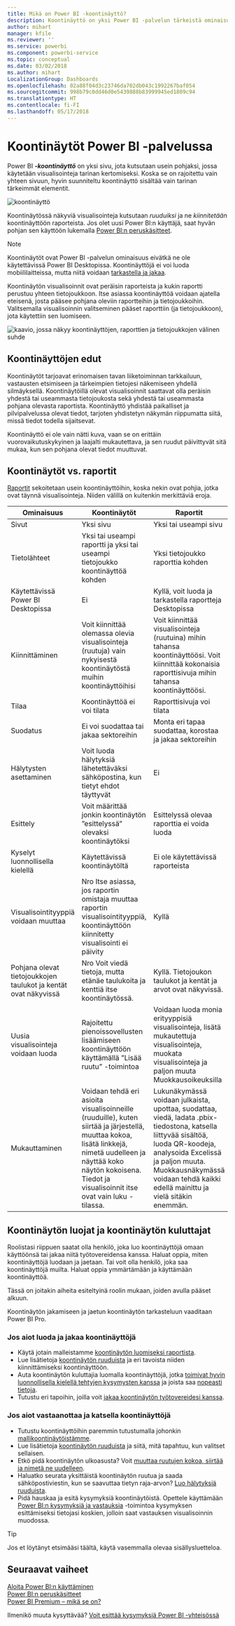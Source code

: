 ```yaml
---
title: Mikä on Power BI -koontinäyttö?
description: Koontinäyttö on yksi Power BI -palvelun tärkeistä ominaisuuksista.
author: mihart
manager: kfile
ms.reviewer: ''
ms.service: powerbi
ms.component: powerbi-service
ms.topic: conceptual
ms.date: 03/02/2018
ms.author: mihart
LocalizationGroup: Dashboards
ms.openlocfilehash: 02a88f04d3c23746da702db043c1992267baf054
ms.sourcegitcommit: 998b79c0dd46d0e5439888b83999945ed1809c94
ms.translationtype: HT
ms.contentlocale: fi-FI
ms.lasthandoff: 05/17/2018
---
```

# <a name="dashboards-in-power-bi-service"></a>Koontinäytöt Power BI -palvelussa

Power BI ***-koontinäyttö*** on yksi sivu, jota kutsutaan usein pohjaksi, jossa käytetään visualisointeja tarinan kertomiseksi. Koska se on rajoitettu vain yhteen sivuun, hyvin suunniteltu koontinäyttö sisältää vain tarinan tärkeimmät elementit.

![koontinäyttö](media/service-dashboards/power-bi-dashboard2.png)

Koontinäytössä näkyviä visualisointeja kutsutaan *ruuduiksi* ja ne *kiinnitetään* koontinäyttöön raporteista. Jos olet uusi Power BI:n käyttäjä, saat hyvän pohjan sen käyttöön lukemalla [Power BI:n peruskäsitteet](service-basic-concepts.md).

> [!NOTE]
> Koontinäytöt ovat Power BI -palvelun ominaisuus eivätkä ne ole käytettävissä Power BI Desktopissa. Koontinäyttöjä ei voi luoda mobiililaitteissa, mutta niitä voidaan [tarkastella ja jakaa](mobile-apps-view-dashboard.md).
> 
> 

Koontinäytön visualisoinnit ovat peräisin raporteista ja kukin raportti perustuu yhteen tietojoukkoon. Itse asiassa koontinäyttöä voidaan ajatella eteisenä, josta pääsee pohjana oleviin raportteihin ja tietojoukkoihin. Valitsemalla visualisoinnin valitseminen pääset raporttiin (ja tietojoukkoon), jota käytettiin sen luomiseen.

![kaavio, jossa näkyy koontinäyttöjen, raporttien ja tietojoukkojen välinen suhde](media/service-dashboards/power-bi-diagram.png)

## <a name="advantages-of-dashboards"></a>Koontinäyttöjen edut
Koontinäytöt tarjoavat erinomaisen tavan liiketoiminnan tarkkailuun, vastausten etsimiseen ja tärkeimpien tietojesi näkemiseen yhdellä silmäyksellä. Koontinäytöillä olevat visualisoinnit saattavat olla peräisin yhdestä tai useammasta tietojoukosta sekä yhdestä tai useammasta pohjana olevasta raportista. Koontinäyttö yhdistää paikalliset ja pilvipalvelussa olevat tiedot, tarjoten yhdistetyn näkymän riippumatta siitä, missä tiedot todella sijaitsevat.

Koontinäyttö ei ole vain nätti kuva, vaan se on erittäin vuorovaikutuskykyinen ja laajalti mukautettava, ja sen ruudut päivittyvät sitä mukaa, kun sen pohjana olevat tiedot muuttuvat.

## <a name="dashboards-versus-reports"></a>Koontinäytöt vs. raportit
[Raportit](service-reports.md) sekoitetaan usein koontinäyttöihin, koska nekin ovat pohjia, jotka ovat täynnä visualisointeja. Niiden välillä on kuitenkin merkittäviä eroja.

| **Ominaisuus** | **Koontinäytöt** | **Raportit** |
| --- | --- | --- |
| Sivut |Yksi sivu |Yksi tai useampi sivu |
| Tietolähteet |Yksi tai useampi raportti ja yksi tai useampi tietojoukko koontinäyttöä kohden |Yksi tietojoukko raporttia kohden |
| Käytettävissä Power BI Desktopissa |Ei |Kyllä, voit luoda ja tarkastella raportteja Desktopissa |
| Kiinnittäminen |Voit kiinnittää olemassa olevia visualisointeja (ruutuja) vain nykyisestä koontinäytöstä muihin koontinäyttöihisi |Voit kiinnittää visualisointeja (ruutuina) mihin tahansa koontinäyttöösi. Voit kiinnittää kokonaisia raporttisivuja mihin tahansa koontinäyttöösi. |
| Tilaa |Koontinäyttöä ei voi tilata |Raporttisivuja voi tilata |
| Suodatus |Ei voi suodattaa tai jakaa sektoreihin |Monta eri tapaa suodattaa, korostaa ja jakaa sektoreihin |
| Hälytysten asettaminen |Voit luoda hälytyksiä lähetettäväksi sähköpostina, kun tietyt ehdot täyttyvät |Ei |
| Esittely |Voit määrittää jonkin koontinäytön ”esittelyssä” olevaksi koontinäytöksi |Esittelyssä olevaa raporttia ei voida luoda |
| Kyselyt luonnollisella kielellä |Käytettävissä koontinäytöltä |Ei ole käytettävissä raporteista |
| Visualisointityyppiä voidaan muuttaa |Nro Itse asiassa, jos raportin omistaja muuttaa raportin visualisointityyppiä, koontinäyttöön kiinnitetty visualisointi ei päivity |Kyllä |
| Pohjana olevat tietojoukkojen taulukot ja kentät ovat näkyvissä |Nro Voit viedä tietoja, mutta etänäe taulukoita ja kenttiä itse koontinäytössä. |Kyllä. Tietojoukon taulukot ja kentät ja arvot ovat näkyvissä. |
| Uusia visualisointeja voidaan luoda |Rajoitettu pienoissovellusten lisäämiseen koontinäyttöön käyttämällä ”Lisää ruutu” -toimintoa |Voidaan luoda monia erityyppisiä visualisointeja, lisätä mukautettuja visualisointeja, muokata visualisointeja ja paljon muuta Muokkausoikeuksilla |
| Mukauttaminen |Voidaan tehdä eri asioita visualisoinneille (ruuduille), kuten siirtää ja järjestellä, muuttaa kokoa, lisätä linkkejä, nimetä uudelleen ja näyttää koko näytön kokoisena. Tiedot ja visualisoinnit itse ovat vain luku -tilassa. |Lukunäkymässä voidaan julkaista, upottaa, suodattaa, viedä, ladata .pbix-tiedostona, katsella liittyvää sisältöä, luoda QR-koodeja, analysoida Excelissä ja paljon muuta.  Muokkausnäkymässä voidaan tehdä kaikki edellä mainittu ja vielä sitäkin enemmän. |

## <a name="dashboard-creators-and-dashboard-consumers"></a>Koontinäytön luojat ja koontinäytön kuluttajat
Roolistasi riippuen saatat olla henkilö, joka luo koontinäyttöjä omaan käyttöönsä tai jakaa niitä työtovereidensa kanssa. Haluat oppia, miten koontinäyttöjä luodaan ja jaetaan. Tai voit olla henkilö, joka saa koontinäyttöjä muilta. Haluat oppia ymmärtämään ja käyttämään koontinäyttöä.

Tässä on joitakin aiheita esiteltyinä roolin mukaan, joiden avulla pääset alkuun.

Koontinäytön jakamiseen ja jaetun koontinäytön tarkasteluun vaaditaan Power BI Pro.

### <a name="if-you-will-be-creating-and-sharing-dashboards"></a>Jos aiot luoda ja jakaa koontinäyttöjä
* Käytä jotain malleistamme [koontinäytön luomiseksi raportista](service-dashboard-create.md).
* Lue lisätietoja [koontinäytön ruuduista](service-dashboard-tiles.md) ja eri tavoista niiden kiinnittämiseksi koontinäyttöön.
* Auta koontinäytön kuluttajia luomalla koontinäyttöjä, jotka [toimivat hyvin luonnollisella kielellä tehtyjen kysymysten kanssa](service-prepare-data-for-q-and-a.md) ja joista saa [nopeasti tietoja](service-insights-optimize.md).
* Tutustu eri tapoihin, joilla voit [jakaa koontinäytön työtovereidesi kanssa](service-how-to-collaborate-distribute-dashboards-reports.md).

### <a name="if-you-will-be-receiving-and-consuming-dashboards"></a>Jos aiot vastaanottaa ja katsella koontinäyttöjä
* Tutustu koontinäyttöihin paremmin tutustumalla johonkin [mallikoontinäytöistämme](sample-tutorial-connect-to-the-samples.md).
* Lue lisätietoja [koontinäytön ruuduista](service-dashboard-tiles.md) ja siitä, mitä tapahtuu, kun valitset sellaisen.
* Etkö pidä koontinäytön ulkoasusta?  Voit [ muuttaa ruutujen kokoa, siirtää ja nimetä ne uudelleen](service-dashboard-edit-tile.md).
* Haluatko seurata yksittäistä koontinäytön ruutua ja saada sähköpostiviestin, kun se saavuttaa tietyn raja-arvon? [Luo hälytyksiä ruuduista](service-set-data-alerts.md).
* Pidä hauskaa ja esitä kysymyksiä koontinäytöistä. Opettele käyttämään [Power BI:n kysymyksiä ja vastauksia](power-bi-tutorial-q-and-a.md) -toimintoa kysymyksen esittämiseksi tietojasi koskien, jolloin saat vastauksen visualisoinnin muodossa.

> [!TIP]
> Jos et löytänyt etsimääsi täältä, käytä vasemmalla olevaa sisällysluetteloa.
> 
> 

## <a name="next-steps"></a>Seuraavat vaiheet
[Aloita Power BI:n käyttäminen](service-get-started.md)  
[Power BI:n peruskäsitteet](service-basic-concepts.md)  
[Power BI Premium – mikä se on?](service-premium.md)  

Ilmenikö muuta kysyttävää? [Voit esittää kysymyksiä Power BI -yhteisössä](http://community.powerbi.com/)


